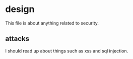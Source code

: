 # design
This file is about anything related to security.

## attacks
I should read up about things such as xss and sql injection.
